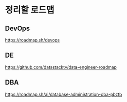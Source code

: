 # 정리할 로드맵

## DevOps
https://roadmap.sh/devops

## DE
https://github.com/datastacktv/data-engineer-roadmap

## DBA
https://roadmap.sh/ai/database-administration-dba-pbztb
